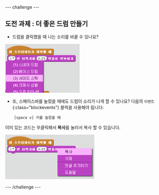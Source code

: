\--- challenge \---

## 도전 과제 : 더 좋은 드럼 만들기

+ 드럼을 클릭했을 때 나는 소리를 바꿀 수 있나요?

![스크린 샷](images/band-drum-sound.png)

+ 또, 스페이스바를 눌렀을 때에도 드럼이 소리가 나게 할 수 있나요? 다음의 `이벤트`{:class="blockevents"} 블럭을 사용해야 됩니다:

```blocks
    [space v] 키를 눌렀을 때
```

이미 있는 코드는 우클릭해서 **복사**를 눌러서 복사 할 수 있습니다.

![스크린 샷](images/band-duplicate-code.png)

\--- /challenge \---